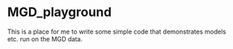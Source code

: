 # MGD_playground

This is a place for me to write some simple code that demonstrates models etc. run on the MGD data.
